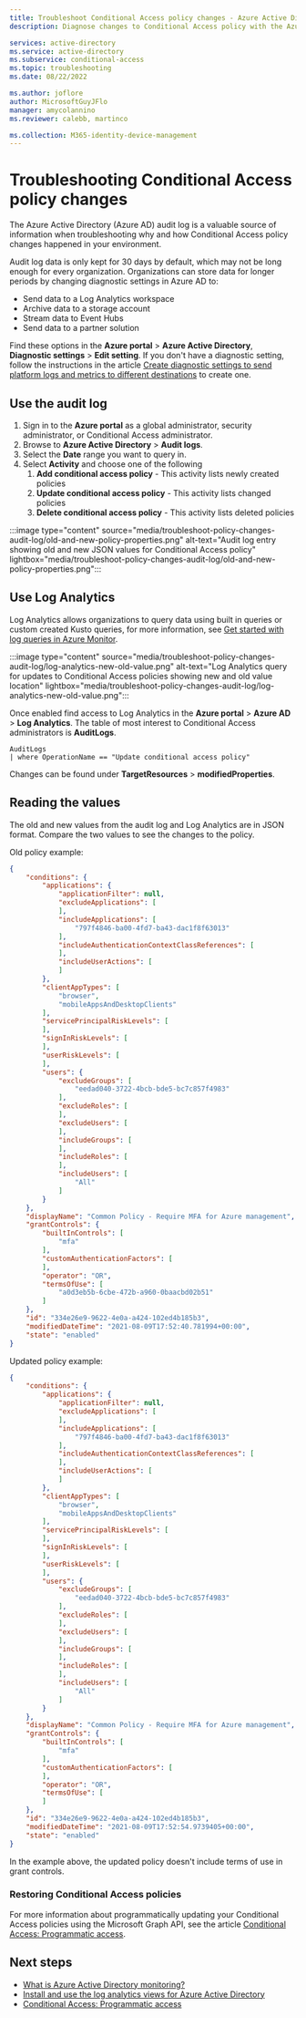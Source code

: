 ```yaml
---
title: Troubleshoot Conditional Access policy changes - Azure Active Directory
description: Diagnose changes to Conditional Access policy with the Azure AD audit logs.

services: active-directory
ms.service: active-directory
ms.subservice: conditional-access
ms.topic: troubleshooting
ms.date: 08/22/2022

ms.author: joflore
author: MicrosoftGuyJFlo
manager: amycolannino
ms.reviewer: calebb, martinco

ms.collection: M365-identity-device-management
---
```

# Troubleshooting Conditional Access policy changes

The Azure Active Directory (Azure AD) audit log is a valuable source of information when troubleshooting why and how Conditional Access policy changes happened in your environment.

Audit log data is only kept for 30 days by default, which may not be long enough for every organization. Organizations can store data for longer periods by changing diagnostic settings in Azure AD to: 

- Send data to a Log Analytics workspace
- Archive data to a storage account
- Stream data to Event Hubs
- Send data to a partner solution
 
Find these options in the **Azure portal** > **Azure Active Directory**, **Diagnostic settings** > **Edit setting**. If you don't have a diagnostic setting, follow the instructions in the article [Create diagnostic settings to send platform logs and metrics to different destinations](../../azure-monitor/essentials/diagnostic-settings.md) to create one. 

## Use the audit log

1. Sign in to the **Azure portal** as a global administrator, security administrator, or Conditional Access administrator.
1. Browse to **Azure Active Directory** > **Audit logs**.
1. Select the **Date** range you want to query in.
1. Select **Activity** and choose one of the following
   1. **Add conditional access policy** - This activity lists newly created policies
   1. **Update conditional access policy** - This activity lists changed policies
   1. **Delete conditional access policy** - This activity lists deleted policies

:::image type="content" source="media/troubleshoot-policy-changes-audit-log/old-and-new-policy-properties.png" alt-text="Audit log entry showing old and new JSON values for Conditional Access policy" lightbox="media/troubleshoot-policy-changes-audit-log/old-and-new-policy-properties.png":::

## Use Log Analytics

Log Analytics allows organizations to query data using built in queries or custom created Kusto queries, for more information, see [Get started with log queries in Azure Monitor](../../azure-monitor/logs/get-started-queries.md).

:::image type="content" source="media/troubleshoot-policy-changes-audit-log/log-analytics-new-old-value.png" alt-text="Log Analytics query for updates to Conditional Access policies showing new and old value location" lightbox="media/troubleshoot-policy-changes-audit-log/log-analytics-new-old-value.png":::

Once enabled find access to Log Analytics in the **Azure portal** > **Azure AD** > **Log Analytics**. The table of most interest to Conditional Access administrators is **AuditLogs**.

```kusto
AuditLogs 
| where OperationName == "Update conditional access policy"
```

Changes can be found under **TargetResources** > **modifiedProperties**.

## Reading the values

The old and new values from the audit log and Log Analytics are in JSON format. Compare the two values to see the changes to the policy.

Old policy example:

```json
{
    "conditions": {
        "applications": {
            "applicationFilter": null,
            "excludeApplications": [
            ],
            "includeApplications": [
                "797f4846-ba00-4fd7-ba43-dac1f8f63013"
            ],
            "includeAuthenticationContextClassReferences": [
            ],
            "includeUserActions": [
            ]
        },
        "clientAppTypes": [
            "browser",
            "mobileAppsAndDesktopClients"
        ],
        "servicePrincipalRiskLevels": [
        ],
        "signInRiskLevels": [
        ],
        "userRiskLevels": [
        ],
        "users": {
            "excludeGroups": [
                "eedad040-3722-4bcb-bde5-bc7c857f4983"
            ],
            "excludeRoles": [
            ],
            "excludeUsers": [
            ],
            "includeGroups": [
            ],
            "includeRoles": [
            ],
            "includeUsers": [
                "All"
            ]
        }
    },
    "displayName": "Common Policy - Require MFA for Azure management",
    "grantControls": {
        "builtInControls": [
            "mfa"
        ],
        "customAuthenticationFactors": [
        ],
        "operator": "OR",
        "termsOfUse": [
            "a0d3eb5b-6cbe-472b-a960-0baacbd02b51"
        ]
    },
    "id": "334e26e9-9622-4e0a-a424-102ed4b185b3",
    "modifiedDateTime": "2021-08-09T17:52:40.781994+00:00",
    "state": "enabled"
}

```

Updated policy example:

```json
{
    "conditions": {
        "applications": {
            "applicationFilter": null,
            "excludeApplications": [
            ],
            "includeApplications": [
                "797f4846-ba00-4fd7-ba43-dac1f8f63013"
            ],
            "includeAuthenticationContextClassReferences": [
            ],
            "includeUserActions": [
            ]
        },
        "clientAppTypes": [
            "browser",
            "mobileAppsAndDesktopClients"
        ],
        "servicePrincipalRiskLevels": [
        ],
        "signInRiskLevels": [
        ],
        "userRiskLevels": [
        ],
        "users": {
            "excludeGroups": [
                "eedad040-3722-4bcb-bde5-bc7c857f4983"
            ],
            "excludeRoles": [
            ],
            "excludeUsers": [
            ],
            "includeGroups": [
            ],
            "includeRoles": [
            ],
            "includeUsers": [
                "All"
            ]
        }
    },
    "displayName": "Common Policy - Require MFA for Azure management",
    "grantControls": {
        "builtInControls": [
            "mfa"
        ],
        "customAuthenticationFactors": [
        ],
        "operator": "OR",
        "termsOfUse": [
        ]
    },
    "id": "334e26e9-9622-4e0a-a424-102ed4b185b3",
    "modifiedDateTime": "2021-08-09T17:52:54.9739405+00:00",
    "state": "enabled"
}

``` 

In the example above, the updated policy doesn't include terms of use in grant controls.

### Restoring Conditional Access policies

For more information about programmatically updating your Conditional Access policies using the Microsoft Graph API, see the article [Conditional Access: Programmatic access](howto-conditional-access-apis.md).

## Next steps

- [What is Azure Active Directory monitoring?](../reports-monitoring/overview-monitoring.md)
- [Install and use the log analytics views for Azure Active Directory](../reports-monitoring/howto-install-use-log-analytics-views.md)
- [Conditional Access: Programmatic access](howto-conditional-access-apis.md)
